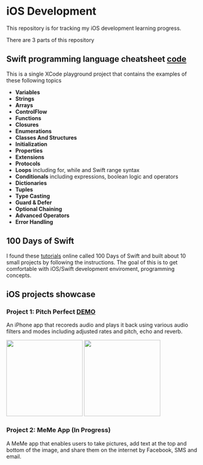 # iOS Development 

This repository is for tracking my iOS development learning progress.

There are 3 parts of this repository
## Swift programming language cheatsheet [code](https://github.com/SophiaBelkin/swift_development/blob/master/swift_cheatsheet/CheatSheet.playground/Contents.swift)
This is a single XCode playground project that contains the examples of these following topics
- **Variables**
- **Strings**
- **Arrays**
- **ControlFlow**
- **Functions**
- **Closures**
- **Enumerations**
- **Classes And Structures**
- **Initialization**
- **Properties** 
- **Extensions**
- **Protocols**
- **Loops**  including for, while and Swift range syntax
- **Conditionals**  including expressions, boolean logic and operators
- **Dictionaries**
- **Tuples**
- **Type Casting**
- **Guard & Defer**
- **Optional Chaining**
- **Advanced Operators**
- **Error Handling**



## 100 Days of Swift 
I found these [tutorials](https://samvlu.com/tutorials.html) online called 100 Days of Swift and built about 10 small projects by following the instructions. The goal of this is to get comfortable with iOS/Swift development enviroment, programming concepts. 



## iOS projects showcase

### Project 1: Pitch Perfect [DEMO](https://www.youtube.com/watch?v=5PvcLHK71XI)

An iPhone app that recoreds audio and plays it back using various audio filters and modes including adjusted rates and pitch, echo and reverb.

 <img src="https://github.com/SophiaBelkin/swift_development/blob/master/projects/PitchPerfect/IMG_3147.png" width="200">
 <img src="https://github.com/SophiaBelkin/swift_development/blob/master/projects/PitchPerfect/IMG_3146.png" width="200">


### Project 2: MeMe App (In Progress)

A MeMe app that enables users to take pictures, add text at the top and bottom of the image, and share them on the internet by Facebook, SMS and email. 

